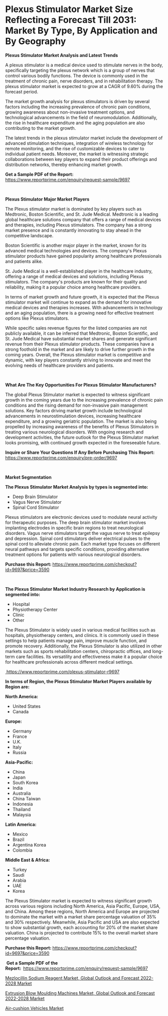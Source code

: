 <p><h1>Plexus Stimulator Market Size Reflecting a Forecast Till 2031: Market By Type, By Application and By Geography</h1></p><p><strong>Plexus Stimulator Market Analysis and Latest Trends</strong></p>
<p><p>A plexus stimulator is a medical device used to stimulate nerves in the body, specifically targeting the plexus network which is a group of nerves that control various bodily functions. The device is commonly used in the treatment of chronic pain, nerve disorders, and in rehabilitation therapy. The plexus stimulator market is expected to grow at a CAGR of 9.60% during the forecast period.</p><p>The market growth analysis for plexus stimulators is driven by several factors including the increasing prevalence of chronic pain conditions, growing awareness about non-invasive treatment options, and technological advancements in the field of neuromodulation. Additionally, the rise in healthcare expenditure and the aging population are also contributing to the market growth.</p><p>The latest trends in the plexus stimulator market include the development of advanced stimulation techniques, integration of wireless technology for remote monitoring, and the rise of customizable devices to cater to individual patient needs. Moreover, the market is witnessing strategic collaborations between key players to expand their product offerings and distribution networks, thereby enhancing market growth.</p></p>
<p><strong>Get a Sample PDF of the Report:&nbsp;</strong> <a href="https://www.reportprime.com/enquiry/request-sample/9697">https://www.reportprime.com/enquiry/request-sample/9697</a></p>
<p>&nbsp;</p>
<p><strong>Plexus Stimulator Major Market Players</strong></p>
<p><p>The Plexus stimulator market is dominated by key players such as Medtronic, Boston Scientific, and St. Jude Medical. Medtronic is a leading global healthcare solutions company that offers a range of medical devices and therapies, including Plexus stimulators. The company has a strong market presence and is constantly innovating to stay ahead in the competitive landscape.</p><p>Boston Scientific is another major player in the market, known for its advanced medical technologies and devices. The company's Plexus stimulator products have gained popularity among healthcare professionals and patients alike.</p><p>St. Jude Medical is a well-established player in the healthcare industry, offering a range of medical devices and solutions, including Plexus stimulators. The company's products are known for their quality and reliability, making it a popular choice among healthcare providers.</p><p>In terms of market growth and future growth, it is expected that the Plexus stimulator market will continue to expand as the demand for innovative medical devices and therapies increases. With advancements in technology and an aging population, there is a growing need for effective treatment options like Plexus stimulators.</p><p>While specific sales revenue figures for the listed companies are not publicly available, it can be inferred that Medtronic, Boston Scientific, and St. Jude Medical have substantial market shares and generate significant revenue from their Plexus stimulator products. These companies have a strong foothold in the market and are likely to drive further growth in the coming years. Overall, the Plexus stimulator market is competitive and dynamic, with key players constantly striving to innovate and meet the evolving needs of healthcare providers and patients.</p></p>
<p>&nbsp;</p>
<p><strong>What Are The Key Opportunities For Plexus Stimulator Manufacturers?</strong></p>
<p><p>The global Plexus Stimulator market is expected to witness significant growth in the coming years due to the increasing prevalence of chronic pain conditions and the rising demand for non-invasive pain management solutions. Key factors driving market growth include technological advancements in neurostimulation devices, increasing healthcare expenditure, and a growing geriatric population. The market is also being propelled by increasing awareness of the benefits of Plexus Stimulators in treating various neurological disorders. With ongoing research and development activities, the future outlook for the Plexus Stimulator market looks promising, with continued growth expected in the foreseeable future.</p></p>
<p><strong>Inquire or Share Your Questions If Any Before Purchasing This Report:</strong> <a href="https://www.reportprime.com/enquiry/pre-order/9697">https://www.reportprime.com/enquiry/pre-order/9697</a></p>
<p>&nbsp;</p>
<p><strong>Market Segmentation</strong></p>
<p><strong>The Plexus Stimulator Market Analysis by types is segmented into:</strong></p>
<p><ul><li>Deep Brain Stimulator</li><li>Vagus Nerve Stimulator</li><li>Spinal Cord Stimulator</li></ul></p>
<p><p>Plexus stimulators are electronic devices used to modulate neural activity for therapeutic purposes. The deep brain stimulator market involves implanting electrodes in specific brain regions to treat neurological disorders. Vagus nerve stimulators target the vagus nerve to treat epilepsy and depression. Spinal cord stimulators deliver electrical pulses to the spinal cord to alleviate chronic pain. Each market type focuses on different neural pathways and targets specific conditions, providing alternative treatment options for patients with various neurological disorders.</p></p>
<p><strong>Purchase this Report:&nbsp;</strong><a href="https://www.reportprime.com/checkout?id=9697&price=3590">https://www.reportprime.com/checkout?id=9697&price=3590</a></p>
<p>&nbsp;</p>
<p><strong>The Plexus Stimulator Market Industry Research by Application is segmented into:</strong></p>
<p><ul><li>Hospital</li><li>Physiotherapy Center</li><li>Clinic</li><li>Other</li></ul></p>
<p><p>The Plexus Stimulator is widely used in various medical facilities such as hospitals, physiotherapy centers, and clinics. It is commonly used in these settings to help patients manage pain, improve muscle function, and promote recovery. Additionally, the Plexus Stimulator is also utilized in other markets such as sports rehabilitation centers, chiropractic offices, and long-term care facilities. Its versatility and effectiveness make it a popular choice for healthcare professionals across different medical settings.</p></p>
<p><a href="https://www.reportprime.com/plexus-stimulator-r9697">&nbsp;https://www.reportprime.com/plexus-stimulator-r9697</a></p>
<p><strong>In terms of Region, the Plexus Stimulator Market Players available by Region are:</strong></p>
<p>
    <p> <strong> North America: </strong>
        <ul>
            <li>United States</li>
            <li>Canada</li>
        </ul>
        </p> 
    <p> <strong> Europe: </strong>
        <ul>
            <li>Germany</li>
            <li>France</li>
            <li>U.K.</li>
            <li>Italy</li>
            <li>Russia</li>
        </ul>
        </p> 
    <p> <strong> Asia-Pacific: </strong>
        <ul>
            <li>China</li>
            <li>Japan</li>
            <li>South Korea</li>
            <li>India</li>
            <li>Australia</li>
            <li>China Taiwan</li>
            <li>Indonesia</li>
            <li>Thailand</li>
            <li>Malaysia</li>
        </ul>
        </p> 
    <p> <strong> Latin America: </strong>
        <ul>
            <li>Mexico</li>
            <li>Brazil</li>
            <li>Argentina Korea</li>
            <li>Colombia</li>
        </ul>
        </p> 
    <p> <strong> Middle East & Africa: </strong>
        <ul>
            <li>Turkey</li>
            <li>Saudi</li>
            <li>Arabia</li>
            <li>UAE</li>
            <li>Korea</li>
        </ul>
    </p>
    </p>
<p><p>The Plexus Stimulator market is expected to witness significant growth across various regions including North America, Asia Pacific, Europe, USA, and China. Among these regions, North America and Europe are projected to dominate the market with a market share percentage valuation of 35% and 30% respectively. Meanwhile, Asia Pacific and USA are also expected to show substantial growth, each accounting for 20% of the market share valuation. China is projected to contribute 15% to the overall market share percentage valuation.</p></p>
<p><strong>Purchase this Report: </strong><a href="https://www.reportprime.com/checkout?id=9697&price=3590">https://www.reportprime.com/checkout?id=9697&price=3590</a></p>
<p>&nbsp;<strong>Get a Sample PDF of the Report:&nbsp;&nbsp;</strong><a href="https://www.reportprime.com/enquiry/request-sample/9697">https://www.reportprime.com/enquiry/request-sample/9697</a></p>
<p><strong></strong></p>
<p><p><a href="https://www.linkedin.com/pulse/mezlocillin-sodium-reagent-market-global-outlook-forecast-ajt1c?trackingId=Kic%2BkbEVQrN6xiuPD%2FlFwQ%3D%3D">Mezlocillin Sodium Reagent Market, Global Outlook and Forecast 2022-2028 Market</a></p><p><a href="https://www.linkedin.com/pulse/extrusion-blow-moulding-machines-market-global-outlook-forecast-cbwxc?trackingId=l9c7%2F2EOKjGljCN4c9dGnw%3D%3D">Extrusion Blow Moulding Machines Market, Global Outlook and Forecast 2022-2028 Market</a></p><p><a href="https://www.linkedin.com/pulse/air-cushion-vehicles-market-challenges-opportunities-growth-zaree?trackingId=sdbGA%2Fy5iylLhGFpPoGi%2Bg%3D%3D">Air-cushion Vehicles Market</a></p></p>